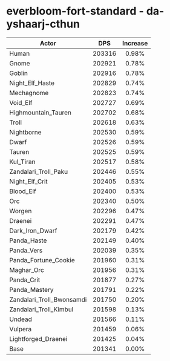 # everbloom-fort-standard - da-yshaarj-cthun
| Actor | DPS | Increase |
|---|:---:|:---:|
|Human|203316|0.98%|
|Gnome|202921|0.78%|
|Goblin|202916|0.78%|
|Night_Elf_Haste|202829|0.74%|
|Mechagnome|202823|0.74%|
|Void_Elf|202727|0.69%|
|Highmountain_Tauren|202702|0.68%|
|Troll|202618|0.63%|
|Nightborne|202530|0.59%|
|Dwarf|202526|0.59%|
|Tauren|202525|0.59%|
|Kul_Tiran|202517|0.58%|
|Zandalari_Troll_Paku|202446|0.55%|
|Night_Elf_Crit|202405|0.53%|
|Blood_Elf|202400|0.53%|
|Orc|202340|0.50%|
|Worgen|202296|0.47%|
|Draenei|202291|0.47%|
|Dark_Iron_Dwarf|202179|0.42%|
|Panda_Haste|202149|0.40%|
|Panda_Vers|202039|0.35%|
|Panda_Fortune_Cookie|201960|0.31%|
|Maghar_Orc|201956|0.31%|
|Panda_Crit|201877|0.27%|
|Panda_Mastery|201791|0.22%|
|Zandalari_Troll_Bwonsamdi|201750|0.20%|
|Zandalari_Troll_Kimbul|201598|0.13%|
|Undead|201566|0.11%|
|Vulpera|201459|0.06%|
|Lightforged_Draenei|201425|0.04%|
|Base|201341|0.00%|
